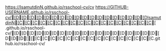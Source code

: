 https://IsamutdinN.github.io/rsschool-cv/cv
https://GITHUB-USERNAME.github.io/rsschool-cv/[D[D[D[D[D[D[D[D[D[D[D[D[D[D[D[D[D[DIsamutdinN[C[C[C[C[C[C[C[C[C[C[C[C[C[C[C[C[C[C[ .github.io/rsschool-cv/[D[D[D[D[D[D[D[D[D[D[D[D[D[D[D[D[D[D[D[D[D[D[[[C[C[C[C[C[C[C[C[C[C[C[C[C[C[C[C.github.io/rsschool-cv/
